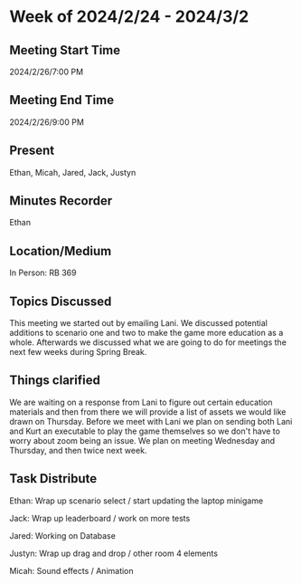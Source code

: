 # Week of 2024/2/24 - 2024/3/2

## Meeting Start Time 
2024/2/26/7:00 PM

## Meeting End Time
2024/2/26/9:00 PM

## Present
Ethan, Micah, Jared, Jack, Justyn

## Minutes Recorder
Ethan

## Location/Medium
In Person: RB 369

## Topics Discussed
This meeting we started out by emailing Lani. We discussed potential additions to scenario one and two to make the game more education as a whole.
Afterwards we discussed what we are going to do for meetings the next few weeks during Spring Break. 

## Things clarified
We are waiting on a response from Lani to figure out certain education materials and then from there we will provide a list of assets we would like drawn on Thursday.
Before we meet with Lani we plan on sending both Lani and Kurt an executable to play the game themselves so we don't have to worry about zoom being an issue. We plan
on meeting Wednesday and Thursday, and then twice next week. 


## Task Distribute
Ethan: Wrap up scenario select / start updating the laptop minigame

Jack: Wrap up leaderboard / work on more tests

Jared: Working on Database

Justyn: Wrap up drag and drop / other room 4 elements

Micah: Sound effects / Animation
